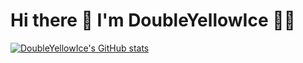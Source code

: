 # </center> Hi there 👋 I'm DoubleYellowIce 👨‍💻</br>
[![DoubleYellowIce's GitHub stats](https://github-readme-stats.vercel.app/api?username=DoubleYellowIce&show_icons=true&theme=radical)](https://github.com/DoubleYellowIce)

